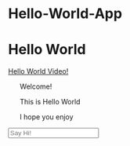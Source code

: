 # Hello-World-App
<main><h1> Hello World</h1></main>
<a href= "#">Hello World Video!</a>
<ul>Welcome!</ul>
<ul>This is Hello World</ul>
<ul>I hope you enjoy</ul>
<input type= "Say Hello" placeholder= "Say Hi!">
